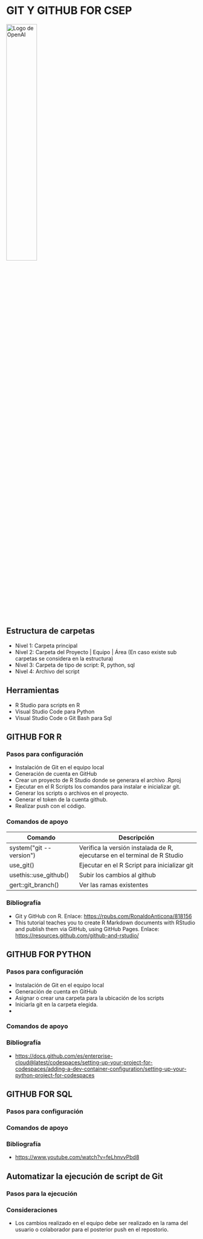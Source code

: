 # GIT Y GITHUB FOR CSEP
<img src="https://pifa.oefa.gob.pe/mfiscamb/images/oefa-logo-header.png" alt="Logo de OpenAI" width="40%" height="40%">

## Estructura de carpetas
- Nivel 1: Carpeta principal
- Nivel 2: Carpeta del Proyecto | Equipo | Área (En caso existe sub carpetas se considera en la estructura)
- Nivel 3: Carpeta de tipo de script: R, python, sql
- Nivel 4: Archivo del script

## Herramientas
- R Studio para scripts en R
- Visual Studio Code para Python
- Visual Studio Code o Git Bash para Sql

## GITHUB FOR R

### Pasos para configuración
- Instalación de Git en el equipo local
- Generación de cuenta en GitHub
- Crear un proyecto de R Studio donde se generara el archivo .Rproj
- Ejecutar en el R Scripts los comandos para instalar e inicializar git.
- Generar los scripts o archivos en el proyecto.
- Generar el token de la cuenta github.
- Realizar push con el código.

### Comandos de apoyo
|      Comando     |    Descripción   |
| ---------------- | ---------------- |
| system("git --version") | Verifica la versión instalada de R, ejecutarse en el terminal de R Studio
| use_git() | Ejecutar en el R Script para inicializar git |
| usethis::use_github() | Subir los cambios al github |
| gert::git_branch() | Ver las ramas existentes |

### Bibliografía
- Git y GitHub con R. Enlace: https://rpubs.com/RonaldoAnticona/818156
- This tutorial teaches you to create R Markdown documents with RStudio and publish them via GitHub, using GitHub Pages. Enlace: https://resources.github.com/github-and-rstudio/

## GITHUB FOR PYTHON
### Pasos para configuración
- Instalación de Git en el equipo local
- Generación de cuenta en GitHub
- Asignar o crear una carpeta para la ubicación de los scripts
- Iniciarla git en la carpeta elegida.
- 

### Comandos de apoyo

### Bibliografía
- https://docs.github.com/es/enterprise-cloud@latest/codespaces/setting-up-your-project-for-codespaces/adding-a-dev-container-configuration/setting-up-your-python-project-for-codespaces

## GITHUB FOR SQL
### Pasos para configuración

### Comandos de apoyo

### Bibliografía
- https://www.youtube.com/watch?v=feLhnvvPbd8

## Automatizar la ejecución de script de Git

### Pasos para la ejecución

### Consideraciones
- Los cambios realizado en el equipo debe ser realizado en la rama del usuario o colaborador para el posterior push en el repostorio.